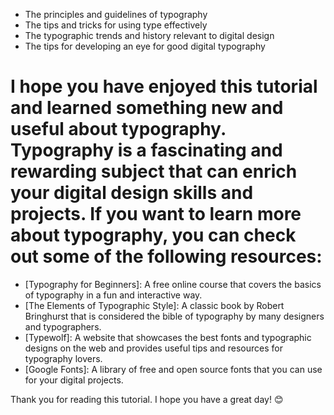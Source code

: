 - The principles and guidelines of typography
- The tips and tricks for using type effectively
- The typographic trends and history relevant to digital design
- The tips for developing an eye for good digital typography

# I hope you have enjoyed this tutorial and learned something new and useful about typography. Typography is a fascinating and rewarding subject that can enrich your digital design skills and projects. If you want to learn more about typography, you can check out some of the following resources:

- [Typography for Beginners]: A free online course that covers the basics of typography in a fun and interactive way.
- [The Elements of Typographic Style]: A classic book by Robert Bringhurst that is considered the bible of typography by many designers and typographers.
- [Typewolf]: A website that showcases the best fonts and typographic designs on the web and provides useful tips and resources for typography lovers.
- [Google Fonts]: A library of free and open source fonts that you can use for your digital projects.

Thank you for reading this tutorial. I hope you have a great day! 😊